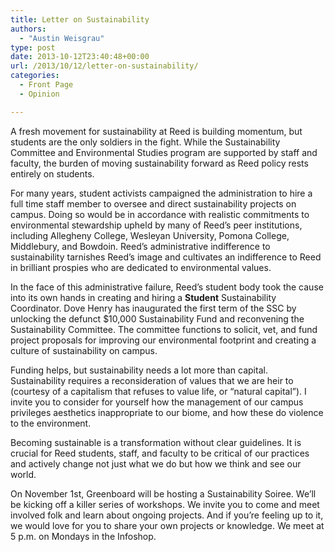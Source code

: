 ```yaml
---
title: Letter on Sustainability
authors: 
  - "Austin Weisgrau"
type: post
date: 2013-10-12T23:40:48+00:00
url: /2013/10/12/letter-on-sustainability/
categories:
  - Front Page
  - Opinion

---
```

A fresh movement for sustainability at Reed is building momentum, but students are the only soldiers in the fight. While the Sustainability Committee and Environmental Studies program are supported by staff and faculty, the burden of moving sustainability forward as Reed policy rests entirely on students.

For many years, student activists campaigned the administration to hire a full time staff member to oversee and direct sustainability projects on campus. Doing so would be in accordance with realistic commitments to environmental stewardship upheld by many of Reed&#8217;s peer institutions, including Allegheny College, Wesleyan University, Pomona College, Middlebury, and Bowdoin. Reed&#8217;s administrative indifference to sustainability tarnishes Reed&#8217;s image and cultivates an indifference to Reed in brilliant prospies who are dedicated to environmental values.

In the face of this administrative failure, Reed&#8217;s student body took the cause into its own hands in creating and hiring a **Student** Sustainability Coordinator. Dove Henry has inaugurated the first term of the SSC by unlocking the defunct $10,000 Sustainability Fund and reconvening the Sustainability Committee. The committee functions to solicit, vet, and fund project proposals for improving our environmental footprint and creating a culture of sustainability on campus.

Funding helps, but sustainability needs a lot more than capital. Sustainability requires a reconsideration of values that we are heir to (courtesy of a capitalism that refuses to value life, or &#8220;natural capital&#8221;). I invite you to consider for yourself how the management of our campus privileges aesthetics inappropriate to our biome, and how these do violence to the environment.

Becoming sustainable is a transformation without clear guidelines. It is crucial for Reed students, staff, and faculty to be critical of our practices and actively change not just what we do but how we think and see our world.

On November 1st, Greenboard will be hosting a Sustainability Soiree. We&#8217;ll be kicking off a killer series of workshops. We invite you to come and meet involved folk and learn about ongoing projects. And if you&#8217;re feeling up to it, we would love for you to share your own projects or knowledge. We meet at 5 p.m. on Mondays in the Infoshop.